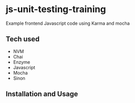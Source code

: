 # js-unit-testing-training
Example frontend Javascript code using Karma and mocha

## Tech used
* NVM
* Chai
* Enzyme
* Javascript
* Mocha
* Sinon

## Installation and Usage
